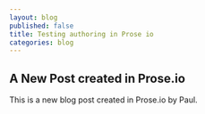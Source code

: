 ```yaml
---
layout: blog
published: false
title: Testing authoring in Prose io
categories: blog
---
```


## A New Post created in Prose.io

This is a new blog post created in Prose.io by Paul.